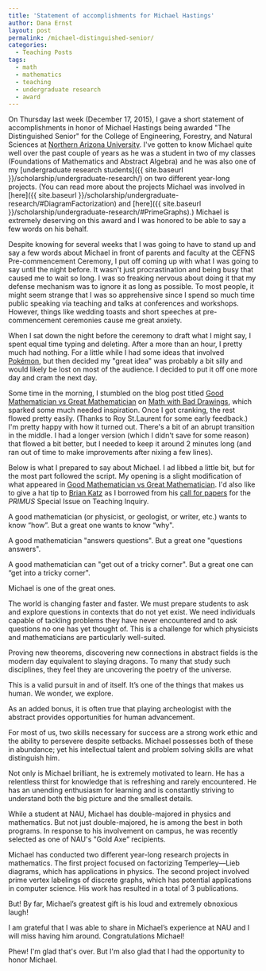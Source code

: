 ```yaml
---
title: 'Statement of accomplishments for Michael Hastings'
author: Dana Ernst
layout: post
permalink: /michael-distinguished-senior/
categories:
  - Teaching Posts
tags:
  - math
  - mathematics
  - teaching
  - undergraduate research
  - award
---
```


On Thursday last week (December 17, 2015), I gave a short statement of accomplishments in honor of Michael Hastings being awarded "The Distinguished Senior" for the College of Engineering, Forestry, and Natural Sciences at [Northern Arizona University](http://nau.edu). I've gotten to know Michael quite well over the past couple of years as he was a student in two of my classes (Foundations of Mathematics and Abstract Algebra) and he was also one of my [undergraduate research students]({{ site.baseurl }}/scholarship/undergraduate-research/) on two different year-long projects. (You can read more about the projects Michael was involved in [here]({{ site.baseurl }}/scholarship/undergraduate-research/#DiagramFactorization) and [here]({{ site.baseurl }}/scholarship/undergraduate-research/#PrimeGraphs).)  Michael is extremely deserving on this award and I was honored to be able to say a few words on his behalf.  

Despite knowing for several weeks that I was going to have to stand up and say a few words about Michael in front of parents and faculty at the CEFNS Pre-commencement Ceremony, I put off coming up with what I was going to say until the night before.  It wasn't just procrastination and being busy that caused me to wait so long.  I was so freaking nervous about doing it that my defense mechanism was to ignore it as long as possible.  To most people, it might seem strange that I was so apprehensive since I spend so much time public speaking via teaching and talks at conferences and workshops.  However, things like wedding toasts and short speeches at pre-commencement ceremonies cause me great anxiety.

When I sat down the night before the ceremony to draft what I might say, I spent equal time typing and deleting.  After a more than an hour, I pretty much had nothing.  For a little while I had some ideas that involved [Pokémon](https://en.wikipedia.org/wiki/Pokémon), but then decided my "great idea" was probably a bit silly and would likely be lost on most of the audience.  I decided to put it off one more day and cram the next day.

Some time in the morning, I stumbled on the blog post titled [Good Mathematician vs Great Mathematician](http://mathwithbaddrawings.com/2015/12/16/good-mathematician-vs-great-mathematician/) on [Math with Bad Drawings](http://mathwithbaddrawings.com), which sparked some much needed inspiration.  Once I got cranking, the rest flowed pretty easily.  (Thanks to Roy St.Laurent for some early feedback.)  I'm pretty happy with how it turned out.  There's a bit of an abrupt transition in the middle.  I had a longer version (which I didn't save for some reason) that flowed a bit better, but I needed to keep it around 2 minutes long (and ran out of time to make improvements after nixing a few lines).

Below is what I prepared to say about Michael. I ad libbed a little bit, but for the most part followed the script.  My opening is a slight modification of what appeared in [Good Mathematician vs Great Mathematician](http://mathwithbaddrawings.com/2015/12/16/good-mathematician-vs-great-mathematician/).  I'd also like to give a hat tip to [Brian Katz](https://twitter.com/thewordninja_bk) as I borrowed from his [call for papers](http://www.tandfonline.com/doi/abs/10.1080/10511970.2014.948319?journalCode=upri20) for the *PRIMUS* Special Issue on Teaching Inquiry.

<div class="well">
A good mathematician (or physicist, or geologist, or writer, etc.) wants to know “how”.
But a great one wants to know “why".

A good mathematician "answers questions".
But a great one "questions answers".

A good mathematician can "get out of a tricky corner".
But a great one can “get into a tricky corner".

Michael is one of the great ones.

The world is changing faster and faster. We must prepare students to ask and explore questions in contexts that do not yet exist. We need individuals capable of tackling problems they have never encountered and to ask questions no one has yet thought of. This is a challenge for which physicists and mathematicians are particularly well-suited.

Proving new theorems, discovering new connections in abstract fields is the modern day equivalent to slaying dragons. To many that study such disciplines, they feel they are uncovering the poetry of the universe.

This is a valid pursuit in and of itself.  It’s one of the things that makes us human.  We wonder, we explore.

As an added bonus, it is often true that playing archeologist with the abstract provides opportunities for human advancement.

For most of us, two skills necessary for success are a strong work ethic and the ability to persevere despite setbacks.  Michael possesses both of these in abundance; yet his intellectual talent and problem solving skills are what distinguish him.

Not only is Michael brilliant, he is extremely motivated to learn.  He has a relentless thirst for knowledge that is refreshing and rarely encountered.  He has an unending enthusiasm for learning and is constantly striving to understand both the big picture and the smallest details.

While a student at NAU, Michael has double-majored in physics and mathematics. But not just double-majored, he is among the best in both programs. In response to his involvement on campus, he was recently selected as one of NAU's "Gold Axe” recipients.

Michael has conducted two different year-long research projects in mathematics. The first project focused on factorizing Temperley—Lieb diagrams, which has applications in physics. The second project involved prime vertex labelings of discrete graphs, which has potential applications in computer science. His work has resulted in a total of 3 publications.

But! By far, Michael’s greatest gift is his loud and extremely obnoxious laugh!

I am grateful that I was able to share in Michael’s experience at NAU and I will miss having him around.  Congratulations Michael!
</div>

Phew!  I'm glad that's over.  But I'm also glad that I had the opportunity to honor Michael.
